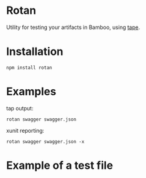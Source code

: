# Rotan

Utility for testing your artifacts in Bamboo, using [tape](https://www.npmjs.com/package/tape).

# Installation

```
npm install rotan
```

# Examples

tap output:

```
rotan swagger swagger.json
```

xunit reporting:

```
rotan swagger swagger.json -x
```


# Example of a test file

```
```
